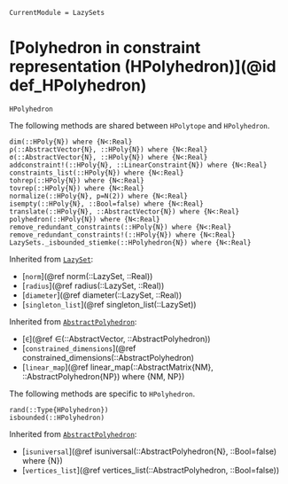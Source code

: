 ```@meta
CurrentModule = LazySets
```

# [Polyhedron in constraint representation (HPolyhedron)](@id def_HPolyhedron)

```@docs
HPolyhedron
```

The following methods are shared between `HPolytope` and `HPolyhedron`.

```@docs
dim(::HPoly{N}) where {N<:Real}
ρ(::AbstractVector{N}, ::HPoly{N}) where {N<:Real}
σ(::AbstractVector{N}, ::HPoly{N}) where {N<:Real}
addconstraint!(::HPoly{N}, ::LinearConstraint{N}) where {N<:Real}
constraints_list(::HPoly{N}) where {N<:Real}
tohrep(::HPoly{N}) where {N<:Real}
tovrep(::HPoly{N}) where {N<:Real}
normalize(::HPoly{N}, p=N(2)) where {N<:Real}
isempty(::HPoly{N}, ::Bool=false) where {N<:Real}
translate(::HPoly{N}, ::AbstractVector{N}) where {N<:Real}
polyhedron(::HPoly{N}) where {N<:Real}
remove_redundant_constraints(::HPoly{N}) where {N<:Real}
remove_redundant_constraints!(::HPoly{N}) where {N<:Real}
LazySets._isbounded_stiemke(::HPolyhedron{N}) where {N<:Real}
```

Inherited from [`LazySet`](@ref):
* [`norm`](@ref norm(::LazySet, ::Real))
* [`radius`](@ref radius(::LazySet, ::Real))
* [`diameter`](@ref diameter(::LazySet, ::Real))
* [`singleton_list`](@ref singleton_list(::LazySet))

Inherited from [`AbstractPolyhedron`](@ref):
* [`∈`](@ref ∈(::AbstractVector, ::AbstractPolyhedron))
* [`constrained_dimensions`](@ref constrained_dimensions(::AbstractPolyhedron)
* [`linear_map`](@ref linear_map(::AbstractMatrix{NM}, ::AbstractPolyhedron{NP}) where {NM, NP})

The following methods are specific to `HPolyhedron`.

```@docs
rand(::Type{HPolyhedron})
isbounded(::HPolyhedron)
```

Inherited from [`AbstractPolyhedron`](@ref):

* [`isuniversal`](@ref isuniversal(::AbstractPolyhedron{N}, ::Bool=false) where {N})
* [`vertices_list`](@ref vertices_list(::AbstractPolyhedron, ::Bool=false))
